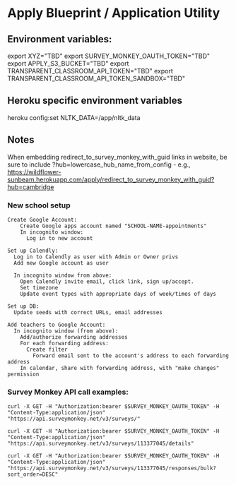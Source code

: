 # Apply Blueprint / Application Utility

## Environment variables:

export XYZ="TBD"
export SURVEY_MONKEY_OAUTH_TOKEN="TBD"
export APPLY_S3_BUCKET="TBD"
export TRANSPARENT_CLASSROOM_API_TOKEN="TBD"
export TRANSPARENT_CLASSROOM_API_TOKEN_SANDBOX="TBD"

## Heroku specific environment variables

heroku config:set NLTK_DATA=/app/nltk_data

## Notes

When embedding redirect_to_survey_monkey_with_guid links in website, be sure to
include ?hub=lowercase_hub_name_from_config - e.g., https://wildflower-sunbeam.herokuapp.com/apply/redirect_to_survey_monkey_with_guid?hub=cambridge


### New school setup

    Create Google Account:
        Create Google apps account named "SCHOOL-NAME-appointments"
        In incognito window:
          Log in to new account

    Set up Calendly:
      Log in to Calendly as user with Admin or Owner privs
      Add new Google account as user

      In incognito window from above:
        Open Calendly invite email, click link, sign up/accept.
        Set timezone
        Update event types with appropriate days of week/times of days

    Set up DB:
      Update seeds with correct URLs, email addresses

    Add teachers to Google Account:
      In incognito window (from above):
        Add/authorize forwarding addresses
        For each forwarding address:
          Create filter
            Forward email sent to the account's address to each forwarding address
        In calendar, share with forwarding address, with "make changes" permission

### Survey Monkey API call examples:

    curl -X GET -H "Authorization:bearer $SURVEY_MONKEY_OAUTH_TOKEN" -H "Content-Type:application/json" "https://api.surveymonkey.net/v3/surveys/"

    curl -X GET -H "Authorization:bearer $SURVEY_MONKEY_OAUTH_TOKEN" -H "Content-Type:application/json" "https://api.surveymonkey.net/v3/surveys/113377045/details"

    curl -X GET -H "Authorization:bearer $SURVEY_MONKEY_OAUTH_TOKEN" -H "Content-Type:application/json" "https://api.surveymonkey.net/v3/surveys/113377045/responses/bulk?sort_order=DESC"
